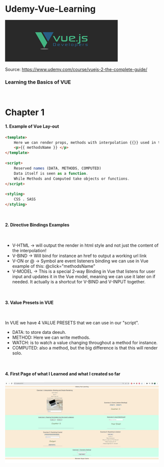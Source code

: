 # Udemy-Vue-Learning
![Vue](/learning/images/images.png)

Source: https://www.udemy.com/course/vuejs-2-the-complete-guide/

### Learning the Basics of VUE
<br>

# Chapter 1

#### 1. Example of Vue Lay-out

```html
<template>
    Here we can render props, methods with interpolation {{}} used in the app.
    <p>{{ methodsName }} </p>
</template>

<script>
    Reserved names (DATA, METHODS, COMPUTED)
    Data itself is seen as a function.
    While Methods and Computed take objects or functions.
</script>

<styling>
    CSS . SASS
</styling>
```
<br>

#### 2. Directive Bindings Examples
<br>

- V-HTML -> will output the render in html style and not just the content of the interpolation! 
- V-BIND -> Will bind for instance an href to output a working url link
- V-ON or @ -> Symbol are event listeners binding we can use in Vue <br>
example of this: @click="methodsName"
- V-MODEL -> This is a special 2-way Binding in Vue that listens for user input and updates it in the Vue model, meaning we can use it later on if needed. It actually is a shortcut for V-BIND and V-INPUT together.

<br>

#### 3. Value Presets in VUE
<br>

In VUE we have 4 VALUE PRESETS that we can use in our "script".
- DATA: to store data deeuh.
- METHOD: Here we can write methods.
- WATCH: is to watch a value changing throughout a method for instance.
- COMPUTED: also a method, but the big difference is that this will render solo.

<br>

#### 4. First Page of what I Learned and what I created so far
![Vue](/learning/images/page1.JPG)
